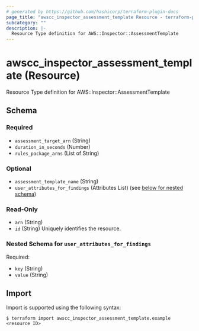 ```yaml
---
# generated by https://github.com/hashicorp/terraform-plugin-docs
page_title: "awscc_inspector_assessment_template Resource - terraform-provider-awscc"
subcategory: ""
description: |-
  Resource Type definition for AWS::Inspector::AssessmentTemplate
---
```


# awscc_inspector_assessment_template (Resource)

Resource Type definition for AWS::Inspector::AssessmentTemplate



<!-- schema generated by tfplugindocs -->
## Schema

### Required

- `assessment_target_arn` (String)
- `duration_in_seconds` (Number)
- `rules_package_arns` (List of String)

### Optional

- `assessment_template_name` (String)
- `user_attributes_for_findings` (Attributes List) (see [below for nested schema](#nestedatt--user_attributes_for_findings))

### Read-Only

- `arn` (String)
- `id` (String) Uniquely identifies the resource.

<a id="nestedatt--user_attributes_for_findings"></a>
### Nested Schema for `user_attributes_for_findings`

Required:

- `key` (String)
- `value` (String)

## Import

Import is supported using the following syntax:

```shell
$ terraform import awscc_inspector_assessment_template.example <resource ID>
```
